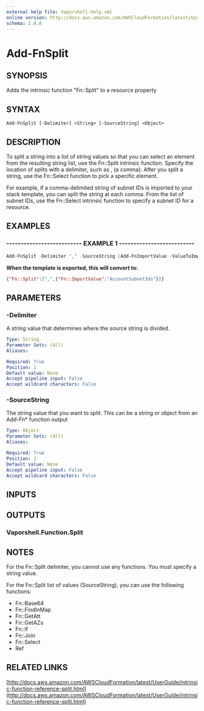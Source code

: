 ```yaml
---
external help file: Vaporshell-help.xml
online version: http://docs.aws.amazon.com/AWSCloudFormation/latest/UserGuide/intrinsic-function-reference-split.html
schema: 2.0.0
---
```


# Add-FnSplit

## SYNOPSIS
Adds the intrinsic function "Fn::Split" to a resource property

## SYNTAX

```
Add-FnSplit [-Delimiter] <String> [-SourceString] <Object>
```

## DESCRIPTION
To split a string into a list of string values so that you can select an element from the resulting string list, use the Fn::Split intrinsic function.
Specify the location of splits with a delimiter, such as , (a comma).
After you split a string, use the Fn::Select function to pick a specific element.

For example, if a comma-delimited string of subnet IDs is imported to your stack template, you can split the string at each comma.
From the list of subnet IDs, use the Fn::Select intrinsic function to specify a subnet ID for a resource.

## EXAMPLES

### -------------------------- EXAMPLE 1 --------------------------
```powershell
Add-FnSplit -Delimiter "," -SourceString (Add-FnImportValue -ValueToImport "AccountSubnetIds")
```

**When the template is exported, this will convert to:** 
```json
{"Fn::Split":[",",{"Fn::ImportValue":"AccountSubnetIds"}]}
```

## PARAMETERS

### -Delimiter
A string value that determines where the source string is divided.

```yaml
Type: String
Parameter Sets: (All)
Aliases: 

Required: True
Position: 1
Default value: None
Accept pipeline input: False
Accept wildcard characters: False
```

### -SourceString
The string value that you want to split.
This can be a string or object from an Add-Fn* function output

```yaml
Type: Object
Parameter Sets: (All)
Aliases: 

Required: True
Position: 2
Default value: None
Accept pipeline input: False
Accept wildcard characters: False
```

## INPUTS

## OUTPUTS

### Vaporshell.Function.Split

## NOTES
For the Fn::Split delimiter, you cannot use any functions.
You must specify a string value.

For the Fn::Split list of values (SourceString), you can use the following functions:
* Fn::Base64
* Fn::FindInMap
* Fn::GetAtt
* Fn::GetAZs
* Fn::If
* Fn::Join
* Fn::Select
* Ref

## RELATED LINKS

[http://docs.aws.amazon.com/AWSCloudFormation/latest/UserGuide/intrinsic-function-reference-split.html](http://docs.aws.amazon.com/AWSCloudFormation/latest/UserGuide/intrinsic-function-reference-split.html)

